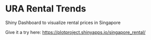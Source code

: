 # URA Rental Trends
Shiny Dashboard to visualize rental prices in Singapore

Give it a try here: https://plotproject.shinyapps.io/singapore_rental/
